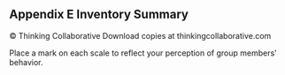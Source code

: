 ## Appendix  E Inventory  Summary

© Thinking  Collaborative Download copies  at thinkingcollaborative.com

Place a  mark on  each scale to reflect your perception of  group  members'  behavior.

<!-- image -->

